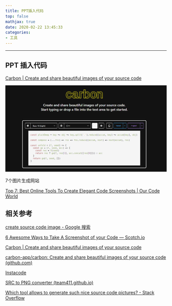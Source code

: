 ```yaml
---
title: PPT插入代码
top: false
mathjax: true
date: 2020-02-22 13:45:33
categories:
- 工具
---
```


-----



## PPT 插入代码

[Carbon | Create and share beautiful images of your source code](https://carbon.now.sh/)

![](PPT插入代码/image-20210912153959962.png)







7个图片生成网站

[Top 7: Best Online Tools To Create Elegant Code Screenshots | Our Code World](https://ourcodeworld.com/articles/read/1451/top-7-best-online-tools-to-create-elegant-code-screenshots)



## 相关参考

[create source code image - Google 搜索](https://www.google.com.hk/search?q=create+source+code+image&newwindow=1&safe=strict&ei=_Q6dYNP6NOnVmAXk0ZDgAw&oq=create+source+code+image&gs_lcp=Cgdnd3Mtd2l6EANQAFgAYJcBaABwAHgAgAEAiAEAkgEAmAEAqgEHZ3dzLXdpeg&sclient=gws-wiz&ved=0ahUKEwiT7YSwyMbwAhXpKqYKHeQoBDwQ4dUDCA4&uact=5)

[6 Awesome Ways to Take A Screenshot of your Code ― Scotch.io](https://scotch.io/bar-talk/6-awesome-ways-to-take-a-screenshot-of-your-code)



[Carbon | Create and share beautiful images of your source code](https://carbon.now.sh/)

[carbon-app/carbon: Create and share beautiful images of your source code (github.com)](https://github.com/carbon-app/carbon)



[Instacode](http://instaco.de/)

[SRC to PNG converter (team411.github.io)](https://team411.github.io/src2img/)

[Which tool allows to generate such nice source code pictures? - Stack Overflow](https://stackoverflow.com/questions/17826129/which-tool-allows-to-generate-such-nice-source-code-pictures)

